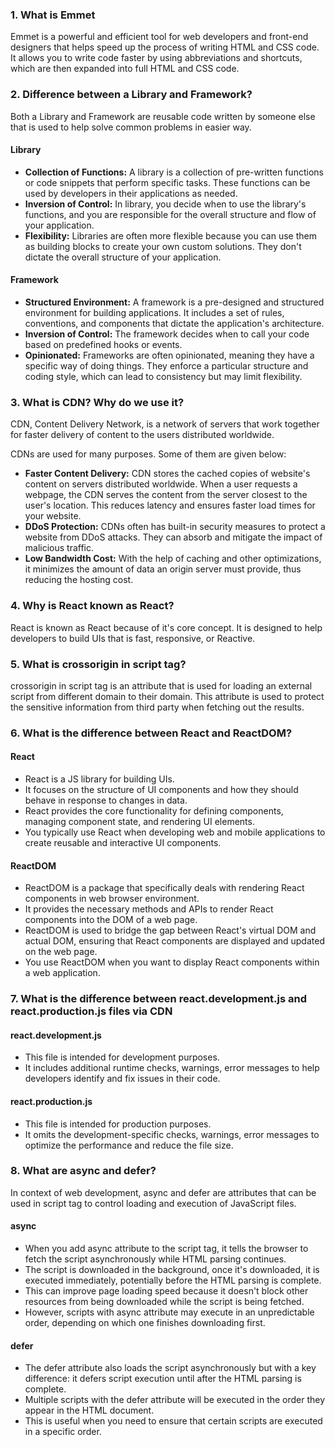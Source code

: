 <h3>1. What is Emmet</h3>
<p>Emmet is a powerful and efficient tool for web developers and front-end designers that helps speed up the process of writing HTML and CSS code. It allows you to write code faster by using abbreviations and shortcuts, which are then expanded into full HTML and CSS code. </p>

<h3>2. Difference between a Library and Framework?</h3>
<p>Both a Library and Framework are reusable code written by someone else that is used to help solve common problems in easier way.</p>
<h4>Library</h4>
<ul>
  <li><strong>Collection of Functions:</strong> A library is a collection of pre-written functions or code snippets that perform specific tasks. These functions can be used by developers in their applications as needed.</li>
  <li><strong>Inversion of Control:</strong> In library, you decide when to use the library's functions, and you are responsible for the overall structure and flow of your application.</li>
  <li><strong>Flexibility:</strong> Libraries are often more flexible because you can use them as building blocks to create your own custom solutions. They don't dictate the overall structure of your application.</li>
</ul>
<h4>Framework</h4>
<ul>
  <li><strong>Structured Environment:</strong> A framework is a pre-designed and structured environment for building applications. It includes a set of rules, conventions, and components that dictate the application's architecture.</li>
  <li><strong>Inversion of Control:</strong> The framework decides when to call your code based on predefined hooks or events.</li>
  <li><strong>Opinionated:</strong> Frameworks are often opinionated, meaning they have a specific way of doing things. They enforce a particular structure and coding style, which can lead to consistency but may limit flexibility.</li>
</ul>

<h3>3. What is CDN? Why do we use it?</h3>
<p>CDN, Content Delivery Network, is a network of servers that work together for faster delivery of content to the users distributed worldwide.</p>
<p>CDNs are used for many purposes. Some of them are given below:</p>
<ul>
  <li><strong>Faster Content Delivery:</strong> CDN stores the cached copies of website's content on servers distributed worldwide. When a user requests a webpage, the CDN serves the content from the server closest to the user's location. This reduces latency and ensures faster load times for your website.</li>
  <li><strong>DDoS Protection:</strong> CDNs often has built-in security measures to protect a website from DDoS attacks. They can absorb and mitigate the impact of malicious traffic.</li>
  <li><strong>Low Bandwidth Cost:</strong> With the help of caching and other optimizations, it minimizes the amount of data an origin server must provide, thus reducing the hosting cost.</li>
</ul>

<h3>4. Why is React known as React?</h3>
<p>React is known as React because of it's core concept. It is designed to help developers to build UIs that is fast, responsive, or Reactive.</p>

<h3>5. What is crossorigin in script tag?</h3>
<p>crossorigin in script tag is an attribute that is used for loading an external script from different domain to their domain. This attribute is used to protect the sensitive information from third party when fetching out the results.</p>

<h3>6. What is the difference between React and ReactDOM?</h3>
<h4>React</h4>
<ul>
  <li>React is a JS library for building UIs.</li>
  <li>It focuses on the structure of UI components and how they should behave in response to changes in data.</li>
  <li>React provides the core functionality for defining components, managing component state, and rendering UI elements.</li>
  <li>You typically use React when developing web and mobile applications to create reusable and interactive UI components.</li>
</ul>
<h4>ReactDOM</h4>
<ul>
  <li>ReactDOM is a package that specifically deals with rendering React components in web browser environment.</li>
  <li>It provides the necessary methods and APIs to render React components into the DOM of a web page.</li>
  <li>ReactDOM is used to bridge the gap between React's virtual DOM and actual DOM, ensuring that React components are displayed and updated on the web page.</li>
  <li>You use ReactDOM when you want to display React components within a web application.</li>
</ul>

<h3>7. What is the difference between react.development.js and react.production.js files via CDN</h3>
<h4>react.development.js</h4>
<ul>
  <li>This file is intended for development purposes.</li>
  <li>It includes additional runtime checks, warnings, error messages to help developers identify and fix issues in their code.</li>
</ul>
<h4>react.production.js</h4>
<ul>
  <li>This file is intended for production purposes.</li>
  <li>It omits the development-specific checks, warnings, error messages to optimize the performance and reduce the file size.</li>
</ul>

<h3>8. What are async and defer?</h3>
<p>In context of web development, async and defer are attributes that can be used in script tag to control loading and execution of JavaScript files.</p>
<h4>async</h4>
<ul>
  <li>When you add async attribute to the script tag, it tells the browser to fetch the script asynchronously while HTML parsing continues.</li>
  <li>The script is downloaded in the background, once it's downloaded, it is executed immediately, potentially before the HTML parsing is complete.</li>
  <li>This can improve page loading speed because it doesn't block other resources from being downloaded while the script is being fetched.</li>
  <li>However, scripts with async attribute may execute in an unpredictable order, depending on which one finishes downloading first.</li>
</ul>
<h4>defer</h4>
<ul>
  <li>The defer attribute also loads the script asynchronously but with a key difference: it defers script execution until after the HTML parsing is complete.</li>
  <li>Multiple scripts with the defer attribute will be executed in the order they appear in the HTML document.</li>
  <li>This is useful when you need to ensure that certain scripts are executed in a specific order.</li>
</ul>
